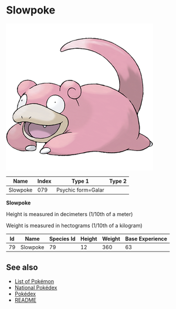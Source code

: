 # Slowpoke


![Slowpoke](images/079.png)

| **Name** | **Index** | **Type 1** | **Type 2** |
|----|----|----|----|
| Slowpoke | 079 | Psychic form=Galar  |  |

**Slowpoke** 


Height is measured in decimeters (1/10th of a meter)

Weight is measured in hectograms (1/10th of a kilogram)

| **Id** | **Name** | **Species Id** | **Height** | **Weight** | **Base Experience** |
|--------|----------|----------------|------------|------------|---------------------|
| 79 | Slowpoke | 79 | 12 | 360 | 63 |


## See also

- [List of Pokémon](../pokemon.md)
- [National Pokédex](../national_pokedex.md)
- [Pokédex](../pokedex.md)
- [README](../README.md)
